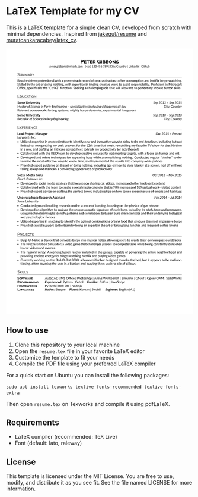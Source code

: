 # LaTeX Template for my CV

This is a LaTeX template for a simple clean CV, developed from scratch with minimal dependencies. Inspired from [jakegut/resume](https://github.com/jakegut/resume) and [muratcankaracabey/latex_cv](https://github.com/muratcankaracabey/latex_cv).

<p align="center">
    <img src="example.jpg" height=70%>
</p>

How to use
----------

1. Clone this repository to your local machine
2. Open the `resume.tex` file in your favorite LaTeX editor
3. Customize the template to fit your needs
4. Compile the PDF file using your preferred LaTeX compiler

For a quick start on Ubuntu you can install the following packages:
```
sudo apt install texworks texlive-fonts-recommended texlive-fonts-extra
```
Then open `resume.tex` on Texworks and compile it using pdfLaTeX.


Requirements
------------

* LaTeX compiler (recommended: TeX Live)
* Font (default: lato, raleway)

License
-------

This template is licensed under the MIT License. You are free to use, modify, and distribute it as you see fit. See the file named LICENSE for more information.
